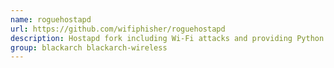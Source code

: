 ```yaml
---
name: roguehostapd
url: https://github.com/wifiphisher/roguehostapd
description: Hostapd fork including Wi-Fi attacks and providing Python bindings with ctypes.
group: blackarch blackarch-wireless
---
```

